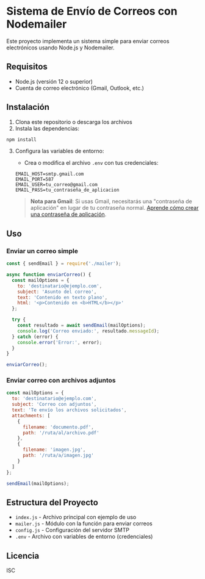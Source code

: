 # Sistema de Envío de Correos con Nodemailer

Este proyecto implementa un sistema simple para enviar correos electrónicos usando Node.js y Nodemailer.

## Requisitos

- Node.js (versión 12 o superior)
- Cuenta de correo electrónico (Gmail, Outlook, etc.)

## Instalación

1. Clona este repositorio o descarga los archivos
2. Instala las dependencias:

```bash
npm install
```

3. Configura las variables de entorno:
   - Crea o modifica el archivo `.env` con tus credenciales:
   ```
   EMAIL_HOST=smtp.gmail.com
   EMAIL_PORT=587
   EMAIL_USER=tu_correo@gmail.com
   EMAIL_PASS=tu_contraseña_de_aplicacion
   ```

   > **Nota para Gmail**: Si usas Gmail, necesitarás una "contraseña de aplicación" en lugar de tu contraseña normal. [Aprende cómo crear una contraseña de aplicación](https://support.google.com/accounts/answer/185833).

## Uso

### Enviar un correo simple

```javascript
const { sendEmail } = require('./mailer');

async function enviarCorreo() {
  const mailOptions = {
    to: 'destinatario@ejemplo.com',
    subject: 'Asunto del correo',
    text: 'Contenido en texto plano',
    html: '<p>Contenido en <b>HTML</b></p>'
  };

  try {
    const resultado = await sendEmail(mailOptions);
    console.log('Correo enviado:', resultado.messageId);
  } catch (error) {
    console.error('Error:', error);
  }
}

enviarCorreo();
```

### Enviar correo con archivos adjuntos

```javascript
const mailOptions = {
  to: 'destinatario@ejemplo.com',
  subject: 'Correo con adjuntos',
  text: 'Te envío los archivos solicitados',
  attachments: [
    {
      filename: 'documento.pdf',
      path: '/ruta/al/archivo.pdf'
    },
    {
      filename: 'imagen.jpg',
      path: '/ruta/a/imagen.jpg'
    }
  ]
};

sendEmail(mailOptions);
```

## Estructura del Proyecto

- `index.js` - Archivo principal con ejemplo de uso
- `mailer.js` - Módulo con la función para enviar correos
- `config.js` - Configuración del servidor SMTP
- `.env` - Archivo con variables de entorno (credenciales)

## Licencia

ISC